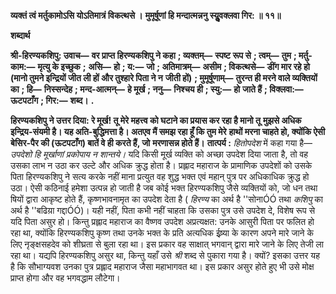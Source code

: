 **व्यक्तं त्वं मर्तुकामोऽसि योऽतिमात्रं विकत्थसे ।** **मुमूर्षूणां हि मन्दात्मन्ननु स्युॢवक्लवा गिर: ॥ ११॥** 

**शब्दार्थ** 

**श्री-हिरण्यकशिपु: उवाच—** **वर प्राप्त हिरण्यकशिपु ने कहा** **; व्यक्तम्—** **स्पष्ट रूप से** **; त्वम्—** **तुम** **; मर्तु-काम:—** **मृत्यु के इच्छुक** **;** **असि—** **हो** **; य:—** **जो** **; अतिमात्रम्—** **असीम** **; विकत्थसे—** **डींग मार रहे हो (मानो तुमने इन्द्रियों जीत ली हों और तुश्हारे पिता ने न** **जीती हों)** **; मुमूर्षूणाम्—** **तुरन्त ही मरने वाले व्यक्तियों का** **; हि—** **निस्सन्देह** **; मन्द-आत्मन्—** **हे मूर्ख** **; ननु—** **निश्चय ही** **; स्यु:—** **हो** **जाते हैं** **; विक्लवा:—** **ऊटपटाँग** **; गिर:—** **शब्द।** **.** 

**हिरण्यकशिपु ने उत्तर दिया: रे मूर्ख! तू मेरे महत्त्व को घटाने का प्रयास कर रहा है मानो तू** **मुझसे अधिक इन्द्रिय-संयमी है। यह अति-बुद्धिमत्ता है। अतएव मैं समझ रहा हूँ कि तुम मेरे** **हाथों मरना चाहते हो, क्योंकि ऐसी बेसिर-पैर की (ऊटपटाँग) बातें वे ही करते हैं, जो** **मरणासन्न होते हैं।** **तात्पर्य :** *हितोपदेश* में कहा गया है— *उपदेशो हि मूर्खाणां प्रकोपाय न शान्तये।* यदि किसी मूर्ख व्यक्ति को अच्छा उपदेश दिया जाता है, तो वह उसका लाभ न उठा कर उल्टे और अधिक क्रुद्ध होता है। प्रह्लाद महाराज के प्रामाणिक उपदेशों को उसके पिता हिरण्यकशिपु ने सत्य करके नहीं माना प्रत्युत वह शुद्ध भक्त एवं महान् पुत्र पर अधिकाधिक क्रुद्ध हो उठा। ऐसी कठिनाई हमेशा उत्पन्न हो जाती है जब कोई भक्त हिरण्यकशिपु जैसे व्यक्तियों को, जो धन तथा षियों द्वारा आकृष्ट होते हैं, कृष्णभावनामृत का उपदेश देता है ( *हिरण्य* का अर्थ है ''सोनाÓÓ तथा *कशिपु* का अर्थ है ''बढिय़ा गद्दाÓÓ)। यही नहीं, पिता कभी नहीं चाहता कि उसका पुत्र उसे उपदेश दे, विशेष रूप से यदि पिता असुर हो। किन्तु प्रह्लाद महाराज का वैष्णव उपदेश अप्रत्यक्षत: उनके आसुरी पिता पर फलित हो रहा था, क्योंकि हिरण्यकशिपु कृष्ण तथा उनके भक्त के प्रति अत्यधिक ईष्र्या के कारण अपने मारे जाने के लिए नृङ्क्षसहदेव को शीघ्रता से बुला रहा था। इस प्रकार वह साक्षात् भगवान् द्वारा मारे जाने के लिए तेजी ला रहा था। यद्यपि हिरण्यकशिपु असुर था, किन्तु यहाँ उसे *श्री* शब्द से पुकारा गया है। क्यों? इसका उत्तर यह है कि सौभाग्यवश उनका पुत्र प्रह्लाद महाराज जैसा महाभागवत था। इस प्रकार असुर होते हुए भी उसे मोक्ष प्राप्त होगा और वह भगवद्धाम लौटेगा।  